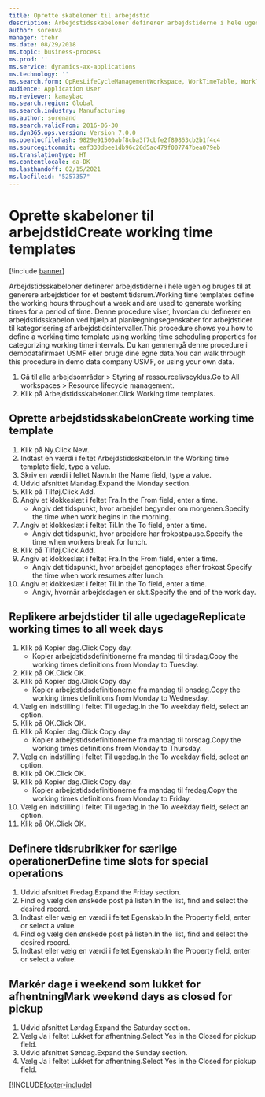 ```yaml
---
title: Oprette skabeloner til arbejdstid
description: Arbejdstidsskabeloner definerer arbejdstiderne i hele ugen og bruges til at generere arbejdstider for et bestemt tidsrum.
author: sorenva
manager: tfehr
ms.date: 08/29/2018
ms.topic: business-process
ms.prod: ''
ms.service: dynamics-ax-applications
ms.technology: ''
ms.search.form: OpResLifeCycleManagementWorkspace, WorkTimeTable, WorkTimeCopyDayDialog, WorkPeriodTemplate
audience: Application User
ms.reviewer: kamaybac
ms.search.region: Global
ms.search.industry: Manufacturing
ms.author: sorenand
ms.search.validFrom: 2016-06-30
ms.dyn365.ops.version: Version 7.0.0
ms.openlocfilehash: 9829e91500abf8cba3f7cbfe2f89863cb2b1f4c4
ms.sourcegitcommit: eaf330dbee1db96c20d5ac479f007747bea079eb
ms.translationtype: HT
ms.contentlocale: da-DK
ms.lasthandoff: 02/15/2021
ms.locfileid: "5257357"
---
```

# <a name="create-working-time-templates"></a><span data-ttu-id="d26fd-103">Oprette skabeloner til arbejdstid</span><span class="sxs-lookup"><span data-stu-id="d26fd-103">Create working time templates</span></span>

[!include [banner](../../includes/banner.md)]

<span data-ttu-id="d26fd-104">Arbejdstidsskabeloner definerer arbejdstiderne i hele ugen og bruges til at generere arbejdstider for et bestemt tidsrum.</span><span class="sxs-lookup"><span data-stu-id="d26fd-104">Working time templates define the working hours throughout a week and are used to generate working times for a period of time.</span></span> <span data-ttu-id="d26fd-105">Denne procedure viser, hvordan du definerer en arbejdstidsskabelon ved hjælp af planlægningsegenskaber for arbejdstider til kategorisering af arbejdstidsintervaller.</span><span class="sxs-lookup"><span data-stu-id="d26fd-105">This procedure shows you how to define a working time template using working time scheduling properties for categorizing working time intervals.</span></span> <span data-ttu-id="d26fd-106">Du kan gennemgå denne procedure i demodatafirmaet USMF eller bruge dine egne data.</span><span class="sxs-lookup"><span data-stu-id="d26fd-106">You can walk through this procedure in demo data company USMF, or using your own data.</span></span>

1. <span data-ttu-id="d26fd-107">Gå til alle arbejdsområder > Styring af ressourcelivscyklus.</span><span class="sxs-lookup"><span data-stu-id="d26fd-107">Go to All workspaces > Resource lifecycle management.</span></span>
2. <span data-ttu-id="d26fd-108">Klik på Arbejdstidsskabeloner.</span><span class="sxs-lookup"><span data-stu-id="d26fd-108">Click Working time templates.</span></span>

## <a name="create-working-time-template"></a><span data-ttu-id="d26fd-109">Oprette arbejdstidsskabelon</span><span class="sxs-lookup"><span data-stu-id="d26fd-109">Create working time template</span></span>
1. <span data-ttu-id="d26fd-110">Klik på Ny.</span><span class="sxs-lookup"><span data-stu-id="d26fd-110">Click New.</span></span>
2. <span data-ttu-id="d26fd-111">Indtast en værdi i feltet Arbejdstidsskabelon.</span><span class="sxs-lookup"><span data-stu-id="d26fd-111">In the Working time template field, type a value.</span></span>
3. <span data-ttu-id="d26fd-112">Skriv en værdi i feltet Navn.</span><span class="sxs-lookup"><span data-stu-id="d26fd-112">In the Name field, type a value.</span></span>
4. <span data-ttu-id="d26fd-113">Udvid afsnittet Mandag.</span><span class="sxs-lookup"><span data-stu-id="d26fd-113">Expand the Monday section.</span></span>
5. <span data-ttu-id="d26fd-114">Klik på Tilføj.</span><span class="sxs-lookup"><span data-stu-id="d26fd-114">Click Add.</span></span>
6. <span data-ttu-id="d26fd-115">Angiv et klokkeslæt i feltet Fra.</span><span class="sxs-lookup"><span data-stu-id="d26fd-115">In the From field, enter a time.</span></span>
    * <span data-ttu-id="d26fd-116">Angiv det tidspunkt, hvor arbejdet begynder om morgenen.</span><span class="sxs-lookup"><span data-stu-id="d26fd-116">Specify the time when work begins in the morning.</span></span>  
7. <span data-ttu-id="d26fd-117">Angiv et klokkeslæt i feltet Til.</span><span class="sxs-lookup"><span data-stu-id="d26fd-117">In the To field, enter a time.</span></span>
    * <span data-ttu-id="d26fd-118">Angiv det tidspunkt, hvor arbejdere har frokostpause.</span><span class="sxs-lookup"><span data-stu-id="d26fd-118">Specify the time when workers break for lunch.</span></span>  
8. <span data-ttu-id="d26fd-119">Klik på Tilføj.</span><span class="sxs-lookup"><span data-stu-id="d26fd-119">Click Add.</span></span>
9. <span data-ttu-id="d26fd-120">Angiv et klokkeslæt i feltet Fra.</span><span class="sxs-lookup"><span data-stu-id="d26fd-120">In the From field, enter a time.</span></span>
    * <span data-ttu-id="d26fd-121">Angiv det tidspunkt, hvor arbejdet genoptages efter frokost.</span><span class="sxs-lookup"><span data-stu-id="d26fd-121">Specify the time when work resumes after lunch.</span></span>  
10. <span data-ttu-id="d26fd-122">Angiv et klokkeslæt i feltet Til.</span><span class="sxs-lookup"><span data-stu-id="d26fd-122">In the To field, enter a time.</span></span>
    * <span data-ttu-id="d26fd-123">Angiv, hvornår arbejdsdagen er slut.</span><span class="sxs-lookup"><span data-stu-id="d26fd-123">Specify the end of the work day.</span></span>  

## <a name="replicate-working-times-to-all-week-days"></a><span data-ttu-id="d26fd-124">Replikere arbejdstider til alle ugedage</span><span class="sxs-lookup"><span data-stu-id="d26fd-124">Replicate working times to all week days</span></span>
1. <span data-ttu-id="d26fd-125">Klik på Kopier dag.</span><span class="sxs-lookup"><span data-stu-id="d26fd-125">Click Copy day.</span></span>
    * <span data-ttu-id="d26fd-126">Kopier arbejdstidsdefinitionerne fra mandag til tirsdag.</span><span class="sxs-lookup"><span data-stu-id="d26fd-126">Copy the working times definitions from Monday to Tuesday.</span></span>  
2. <span data-ttu-id="d26fd-127">Klik på OK.</span><span class="sxs-lookup"><span data-stu-id="d26fd-127">Click OK.</span></span>
3. <span data-ttu-id="d26fd-128">Klik på Kopier dag.</span><span class="sxs-lookup"><span data-stu-id="d26fd-128">Click Copy day.</span></span>
    * <span data-ttu-id="d26fd-129">Kopier arbejdstidsdefinitionerne fra mandag til onsdag.</span><span class="sxs-lookup"><span data-stu-id="d26fd-129">Copy the working times definitions from Monday to Wednesday.</span></span>  
4. <span data-ttu-id="d26fd-130">Vælg en indstilling i feltet Til ugedag.</span><span class="sxs-lookup"><span data-stu-id="d26fd-130">In the To weekday field, select an option.</span></span>
5. <span data-ttu-id="d26fd-131">Klik på OK.</span><span class="sxs-lookup"><span data-stu-id="d26fd-131">Click OK.</span></span>
6. <span data-ttu-id="d26fd-132">Klik på Kopier dag.</span><span class="sxs-lookup"><span data-stu-id="d26fd-132">Click Copy day.</span></span>
    * <span data-ttu-id="d26fd-133">Kopier arbejdstidsdefinitionerne fra mandag til torsdag.</span><span class="sxs-lookup"><span data-stu-id="d26fd-133">Copy the working times definitions from Monday to Thursday.</span></span>  
7. <span data-ttu-id="d26fd-134">Vælg en indstilling i feltet Til ugedag.</span><span class="sxs-lookup"><span data-stu-id="d26fd-134">In the To weekday field, select an option.</span></span>
8. <span data-ttu-id="d26fd-135">Klik på OK.</span><span class="sxs-lookup"><span data-stu-id="d26fd-135">Click OK.</span></span>
9. <span data-ttu-id="d26fd-136">Klik på Kopier dag.</span><span class="sxs-lookup"><span data-stu-id="d26fd-136">Click Copy day.</span></span>
    * <span data-ttu-id="d26fd-137">Kopier arbejdstidsdefinitionerne fra mandag til fredag.</span><span class="sxs-lookup"><span data-stu-id="d26fd-137">Copy the working times definitions from Monday to Friday.</span></span>  
10. <span data-ttu-id="d26fd-138">Vælg en indstilling i feltet Til ugedag.</span><span class="sxs-lookup"><span data-stu-id="d26fd-138">In the To weekday field, select an option.</span></span>
11. <span data-ttu-id="d26fd-139">Klik på OK.</span><span class="sxs-lookup"><span data-stu-id="d26fd-139">Click OK.</span></span>

## <a name="define-time-slots-for-special-operations"></a><span data-ttu-id="d26fd-140">Definere tidsrubrikker for særlige operationer</span><span class="sxs-lookup"><span data-stu-id="d26fd-140">Define time slots for special operations</span></span>
1. <span data-ttu-id="d26fd-141">Udvid afsnittet Fredag.</span><span class="sxs-lookup"><span data-stu-id="d26fd-141">Expand the Friday section.</span></span>
2. <span data-ttu-id="d26fd-142">Find og vælg den ønskede post på listen.</span><span class="sxs-lookup"><span data-stu-id="d26fd-142">In the list, find and select the desired record.</span></span>
3. <span data-ttu-id="d26fd-143">Indtast eller vælg en værdi i feltet Egenskab.</span><span class="sxs-lookup"><span data-stu-id="d26fd-143">In the Property field, enter or select a value.</span></span>
4. <span data-ttu-id="d26fd-144">Find og vælg den ønskede post på listen.</span><span class="sxs-lookup"><span data-stu-id="d26fd-144">In the list, find and select the desired record.</span></span>
5. <span data-ttu-id="d26fd-145">Indtast eller vælg en værdi i feltet Egenskab.</span><span class="sxs-lookup"><span data-stu-id="d26fd-145">In the Property field, enter or select a value.</span></span>

## <a name="mark-weekend-days-as-closed-for-pickup"></a><span data-ttu-id="d26fd-146">Markér dage i weekend som lukket for afhentning</span><span class="sxs-lookup"><span data-stu-id="d26fd-146">Mark weekend days as closed for pickup</span></span>
1. <span data-ttu-id="d26fd-147">Udvid afsnittet Lørdag.</span><span class="sxs-lookup"><span data-stu-id="d26fd-147">Expand the Saturday section.</span></span>
2. <span data-ttu-id="d26fd-148">Vælg Ja i feltet Lukket for afhentning.</span><span class="sxs-lookup"><span data-stu-id="d26fd-148">Select Yes in the Closed for pickup field.</span></span>
3. <span data-ttu-id="d26fd-149">Udvid afsnittet Søndag.</span><span class="sxs-lookup"><span data-stu-id="d26fd-149">Expand the Sunday section.</span></span>
4. <span data-ttu-id="d26fd-150">Vælg Ja i feltet Lukket for afhentning.</span><span class="sxs-lookup"><span data-stu-id="d26fd-150">Select Yes in the Closed for pickup field.</span></span>



[!INCLUDE[footer-include](../../../includes/footer-banner.md)]
